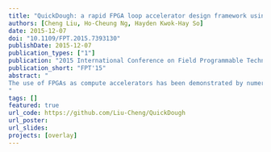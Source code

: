 ```yaml
---
title: "QuickDough: a rapid FPGA loop accelerator design framework using soft CGRA overlay"
authors: [Cheng Liu, Ho-Cheung Ng, Hayden Kwok-Hay So]
date: 2015-12-07
doi: "10.1109/FPT.2015.7393130"
publishDate: 2015-12-07
publication_types: ["1"]
publication: "2015 International Conference on Field Programmable Technology (FPT)"
publication_short: "FPT'15"
abstract: "
The use of FPGAs as compute accelerators has been demonstrated by numerous researchers as an effective solution to meet the performance requirement across many application domains. However, the design productivity of developing FPGA accelerators remains much lower compared to the use of a typical software development flow. Although the use of the high-level design tools may partly alleviate this shortcoming, the lengthy low-level FPGA implementation process including synthesis, placing and routing still dramatically limits the number of compile-debug-edit cycles per day and hinders the widespread adoption of FPGAs. To address this design productivity problem, we have developed a rapid FPGA loop accelerator generation framework called QuickDough. By utilizing a soft coarse-grained reconfigurable array (SCGRA) overlay built on top of off-the-shelf FPGAs, it compiles a high-level loop to the overlay through a rapid operation scheduling first and then generates the FPGA accelerator bitstream through a rapid integration of the scheduling result and a pre-built overlay bitstream. According to the experiments, QuickDough is able to produce accelerators in the order of seconds while achieving up to 9X performance speedup over the execution of the same software running on a hard ARM processor.
"
tags: []
featured: true
url_code: https://github.com/Liu-Cheng/QuickDough
url_poster: 
url_slides: 
projects: [overlay]
---
```

